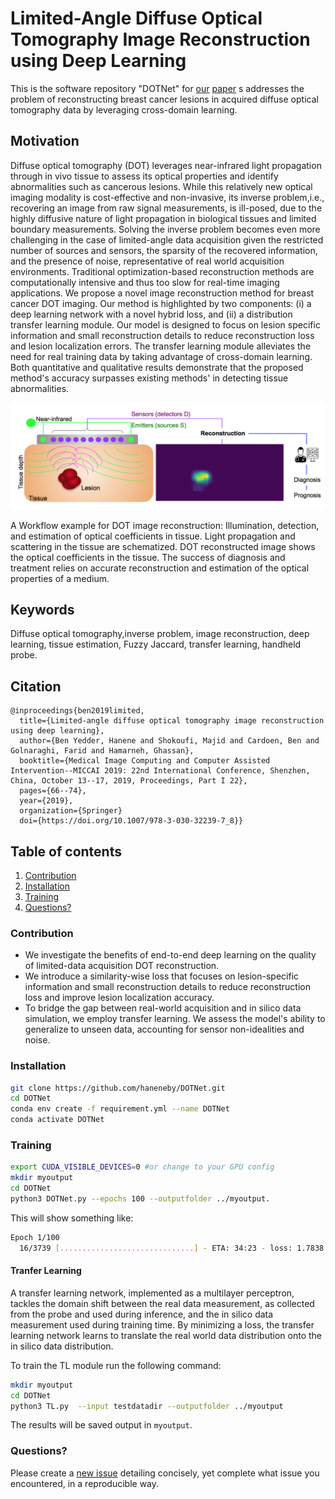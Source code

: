 # Limited-Angle Diffuse Optical Tomography Image Reconstruction using Deep Learning
This is the software repository "DOTNet" for [our](https://link.springer.com/chapter/10.1007/978-3-030-32239-7_8) [paper](#cite) s addresses the problem of reconstructing breast cancer lesions in acquired diffuse optical tomography data by leveraging cross-domain learning.

## Motivation
Diffuse optical tomography (DOT) leverages near-infrared light propagation through in vivo tissue to assess its optical properties and identify abnormalities such as cancerous lesions. While this relatively new optical imaging modality is cost-effective and non-invasive,
its inverse problem,i.e., recovering an image from raw signal measurements, is ill-posed, due to the highly diffusive nature of light propagation in biological tissues and limited boundary measurements. Solving the inverse problem becomes even more challenging in the case of limited-angle data acquisition given the restricted number of sources and sensors, the sparsity of the recovered information, and the presence of noise, representative of real world acquisition environments. Traditional optimization-based reconstruction methods are computationally intensive and thus too slow for real-time imaging applications. We propose a novel image reconstruction method for breast cancer DOT imaging. Our method is highlighted by two components: (i) a deep learning network with a novel hybrid loss, and (ii) a distribution transfer learning module. Our model is designed to focus on lesion specific information and small reconstruction details to reduce reconstruction loss and lesion localization errors. The transfer learning module alleviates the need for real training data by taking advantage of cross-domain learning. Both quantitative and qualitative results demonstrate that the proposed method's accuracy surpasses existing methods' in detecting tissue abnormalities.

![Architecture](fig1_n.png)

A Workflow example for DOT image reconstruction: Illumination, detection, and estimation of optical coefficients in tissue.
Light propagation and scattering in the tissue are schematized. DOT reconstructed image shows the optical coefficients in the tissue. The success of diagnosis and treatment relies on accurate reconstruction and estimation of the optical properties of a medium.

## Keywords
Diffuse optical tomography,inverse problem, image reconstruction, deep learning, tissue estimation, Fuzzy Jaccard, transfer learning, handheld probe.

## Citation
<a name="Cite"></a>
```bibtext
@inproceedings{ben2019limited,
  title={Limited-angle diffuse optical tomography image reconstruction using deep learning},
  author={Ben Yedder, Hanene and Shokoufi, Majid and Cardoen, Ben and Golnaraghi, Farid and Hamarneh, Ghassan},
  booktitle={Medical Image Computing and Computer Assisted Intervention--MICCAI 2019: 22nd International Conference, Shenzhen, China, October 13--17, 2019, Proceedings, Part I 22},
  pages={66--74},
  year={2019},
  organization={Springer}
  doi={https://doi.org/10.1007/978-3-030-32239-7_8}}
```
## Table of contents
1. [Contribution](#contribution)
2. [Installation](#install)
3. [Training](#Training)
4. [Questions?](#faq)

### Contribution
<a name="contribution"></a>
- We investigate the benefits of end-to-end deep learning on the quality of limited-data acquisition DOT reconstruction.
- We introduce a similarity-wise loss that focuses on lesion-specific information and small reconstruction details to reduce reconstruction loss and improve lesion localization accuracy.
- To bridge the gap between real-world acquisition and in silico data simulation, we employ transfer learning. We assess the model's ability to generalize to unseen data, accounting for sensor non-idealities and noise.

### Installation
<a name="install"></a>

```bash
git clone https://github.com/haneneby/DOTNet.git  
cd DOTNet
conda env create -f requirement.yml --name DOTNet
conda activate DOTNet
```
### Training

<a name="Training"></a>
```bash
export CUDA_VISIBLE_DEVICES=0 #or change to your GPU config
mkdir myoutput
cd DOTNet
python3 DOTNet.py --epochs 100 --outputfolder ../myoutput.      

```
This will show something like:
```bash
Epoch 1/100
  16/3739 [..............................] - ETA: 34:23 - loss: 1.7838
```
#### Tranfer Learning
A transfer learning network, implemented as a multilayer perceptron, tackles the domain shift between the real data measurement, as collected from the probe and used during inference, and the in silico data measurement used during training time.
By minimizing a loss, the transfer learning network learns to translate the real world data distribution onto the in silico data distribution. 

To train the TL module run the following command:

<a name="Evaluation"></a>
```bash
mkdir myoutput
cd DOTNet
python3 TL.py  --input testdatadir --outputfolder ../myoutput 
```

The results will be saved output in `myoutput`. 
### Questions?
<a name="faq"></a>
Please create a [new issue](https://github.com/haneneby/DOTNet/issues/new/choose) detailing concisely, yet complete what issue you encountered, in a reproducible way.
